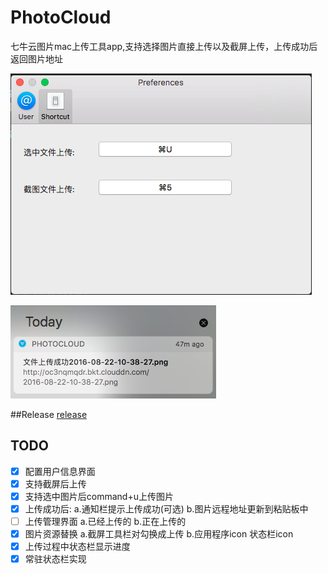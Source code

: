 # PhotoCloud 
七牛云图片mac上传工具app,支持选择图片直接上传以及截屏上传，上传成功后返回图片地址

![PhotoCloud on GitHub](images/pref_shortcut.png)

![PhotoCloud on GitHub](images/notify.png)

##Release
 [release](https://github.com/liufsd/PhotoCloud/releases)

## TODO

- [x] 配置用户信息界面 
- [x] 支持截屏后上传 
- [x] 支持选中图片后command+u上传图片 
- [x] 上传成功后:
   a.通知栏提示上传成功(可选) 
   b.图片远程地址更新到粘贴板中 
- [ ] 上传管理界面
   a.已经上传的 
   b.正在上传的   
- [x] 图片资源替换
   a.截屏工具栏对勾换成上传
   b.应用程序icon 状态栏icon
- [x] 上传过程中状态栏显示进度      
- [x] 常驻状态栏实现

